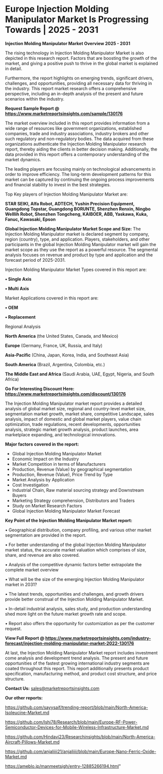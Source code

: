 # Europe Injection Molding Manipulator Market Is Progressing Towards | 2025 - 2031

<Strong> Injection Molding Manipulator Market Overview 2025 - 2031</strong>

The rising technology in Injection Molding Manipulator Market is also depicted in this research report. Factors that are boosting the growth of the market, and giving a positive push to thrive in the global market is explained in detail.

Furthermore, the report highlights on emerging trends, significant drivers, challenges, and opportunities, providing all necessary data for thriving in the industry. This report market research offers a comprehensive perspective, including an in-depth analysis of the present and future scenarios within the industry.

<strong>Request Sample Report @ <a href=https://www.marketreportsinsights.com/sample/130176>https://www.marketreportsinsights.com/sample/130176</a></strong>

The market overview included in this report provides information from a wide range of resources like government organizations, established companies, trade and industry associations, industry brokers and other such regulatory and non-regulatory bodies. The data acquired from these organizations authenticate the Injection Molding Manipulator research report, thereby aiding the clients in better decision making. Additionally, the data provided in this report offers a contemporary understanding of the market dynamics.

The leading players are focusing mainly on technological advancements in order to improve efficiency. The long-term development patterns for this market can be captured by continuing the ongoing process improvements and financial stability to invest in the best strategies.

Top Key players of Injection Molding Manipulator Market are:

<strong>STAR SEIKI, Alfa Robot, ADTECH, Yushin Precision Equipment, Guangdong Topstar, Guangdong BORUNTE, Shenzhen Renxin, Ningbo Welllih Robot, Shenzhen Tongcheng, KAIBOER, ABB, Yaskawa, Kuka, Fanuc, Kawasaki, Epson</strong>

<strong><b>Global Injection Molding Manipulator Market Scope and Size:</b></strong>
The Injection Molding Manipulator market is declared segment by company, region (country), type, and application. Players, stakeholders, and other participants in the global Injection Molding Manipulator market will gain the market scope as they use the report as a powerful resource. The segmental analysis focuses on revenue and product by type and application and the forecast period of 2025-2031.

Injection Molding Manipulator Market Types covered in this report are:

<strong>• Single Axis

• Multi Axis</strong>

Market Applications covered in this report are:

<strong>• OEM

• Replacement</strong> 

Regional Analysis

<strong>North America</strong> (the United States, Canada, and Mexico)

<strong>Europe</strong> (Germany, France, UK, Russia, and Italy)

<strong>Asia-Pacific</strong> (China, Japan, Korea, India, and Southeast Asia)

<strong>South America</strong> (Brazil, Argentina, Colombia, etc.)

<strong>The Middle East and Africa</strong> (Saudi Arabia, UAE, Egypt, Nigeria, and South Africa)

<strong>Go For Interesting Discount Here: <a href=https://www.marketreportsinsights.com/discount/130176>https://www.marketreportsinsights.com/discount/130176</a></strong>

The Injection Molding Manipulator market report provides a detailed analysis of global market size, regional and country-level market size, segmentation market growth, market share, competitive Landscape, sales analysis, impact of domestic and global market players, value chain optimization, trade regulations, recent developments, opportunities analysis, strategic market growth analysis, product launches, area marketplace expanding, and technological innovations.

<strong><b>Major factors covered in the report:</b></strong>
<ul>
  <li>Global Injection Molding Manipulator Market </li>
  <li>Economic Impact on the Industry</li>
  <li>Market Competition in terms of Manufacturers</li>
  <li>Production, Revenue (Value) by geographical segmentation</li>
  <li>Production, Revenue (Value), Price Trend by Type</li>
  <li>Market Analysis by Application</li>
  <li>Cost Investigation</li>
  <li>Industrial Chain, Raw material sourcing strategy and Downstream Buyers</li>
  <li>Marketing Strategy comprehension, Distributors and Traders</li>
  <li>Study on Market Research Factors</li>
  <li>Global Injection Molding Manipulator Market Forecast</li>
</ul>

<strong><b>Key Point of the Injection Molding Manipulator Market report:</b></strong>

• Geographical distribution, company profiling, and various other market segmentation are provided in the report.

• For better understanding of the global Injection Molding Manipulator market status, the accurate market valuation which comprises of size, share, and revenue are also covered.

• Analysis of the competitive dynamic factors better extrapolate the complete market overview

• What will be the size of the emerging Injection Molding Manipulator market in 2031?

• The latest trends, opportunities and challenges, and growth drivers provide better construal of the Injection Molding Manipulator Market.

• In-detail industrial analysis, sales study, and production understanding shed more light on the future market growth rate and scope.

• Report also offers the opportunity for customization as per the customer request.

<strong><b>View Full Report @ <a href=https://www.marketreportsinsights.com/industry-forecast/injection-molding-manipulator-market-2022-130176>https://www.marketreportsinsights.com/industry-forecast/injection-molding-manipulator-market-2022-130176</a></b></strong>


At last, the Injection Molding Manipulator Market report includes investment come analysis and development trend analysis. The present and future opportunities of the fastest growing international industry segments are coated throughout this report. This report additionally presents product specification, manufacturing method, and product cost structure, and price structure.

<strong>Contact Us:</strong>
sales@marketreportsinsights.com

<strong>Our other reports:</strong>

<a href=https://github.com/sayysaif/trending-report/blob/main/North-America-Isoleucine-Market.md>https://github.com/sayysaif/trending-report/blob/main/North-America-Isoleucine-Market.md</a>

<a href=https://github.com/Ishi78/Research/blob/main/Europe-RF-Power-Semiconductor-Devices-for-Mobile-Wireless-Infrastructure-Market.md>https://github.com/Ishi78/Research/blob/main/Europe-RF-Power-Semiconductor-Devices-for-Mobile-Wireless-Infrastructure-Market.md</a>

<a href=https://github.com/Hindavi23/Researchinsights/blob/main/North-America-Aircraft-Pillows-Market.md>https://github.com/Hindavi23/Researchinsights/blob/main/North-America-Aircraft-Pillows-Market.md</a>

<a href=https://github.com/anjaliiii21/anjaliiii/blob/main/Europe-Nano-Ferric-Oxide-Market.md>https://github.com/anjaliiii21/anjaliiii/blob/main/Europe-Nano-Ferric-Oxide-Market.md</a>

<a href=https://ameblo.jp/manmeetsigh/entry-12885266194.html>https://ameblo.jp/manmeetsigh/entry-12885266194.html</a>"
